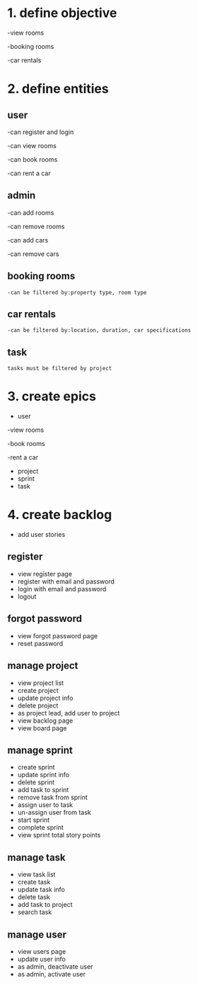 # 1. define objective
-view rooms

-booking rooms

-car rentals

# 2. define entities

## user
-can register and login

-can view rooms

-can book rooms

-can rent a car

## admin
-can add rooms

-can remove rooms

-can add cars

-can remove cars

## booking rooms
    -can be filtered by:property type, room type


## car rentals
    -can be filtered by:location, duration, car specifications

## task
    tasks must be filtered by project

# 3. create epics
- user

-view rooms

   -book rooms

   -rent a car
  
- project
- sprint
- task

# 4. create backlog
- add user stories

## register
- view register page
- register with email and password
- login with email and password
- logout

## forgot password
- view forgot password page
- reset password

## manage project
- view project list
- create project
- update project info
- delete project
- as project lead, add user to project
- view backlog page
- view board page

## manage sprint
- create sprint
- update sprint info
- delete sprint
- add task to sprint
- remove task from sprint
- assign user to task
- un-assign user from task
- start sprint
- complete sprint
- view sprint total story points

## manage task
- view task list
- create task
- update task info
- delete task
- add task to project
- search task

## manage user
- view users page
- update user info
- as admin, deactivate user
- as admin, activate user
